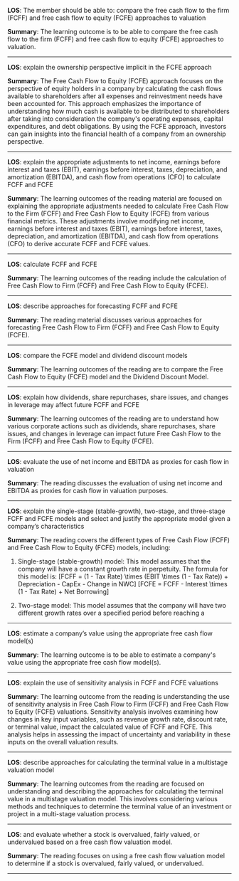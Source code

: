  **LOS**: The member should be able to: compare the free cash flow to the firm (FCFF) and free cash flow to equity (FCFE) approaches to valuation 
 
 **Summary**: The learning outcome is to be able to compare the free cash flow to the firm (FCFF) and free cash flow to equity (FCFE) approaches to valuation.  

 _________ 
 **LOS**:  explain the ownership perspective implicit in the FCFE approach 
 
 **Summary**: The Free Cash Flow to Equity (FCFE) approach focuses on the perspective of equity holders in a company by calculating the cash flows available to shareholders after all expenses and reinvestment needs have been accounted for. This approach emphasizes the importance of understanding how much cash is available to be distributed to shareholders after taking into consideration the company's operating expenses, capital expenditures, and debt obligations. By using the FCFE approach, investors can gain insights into the financial health of a company from an ownership perspective.  

 _________ 
 **LOS**:  explain the appropriate adjustments to net income, earnings before interest and taxes (EBIT), earnings before interest, taxes, depreciation, and amortization (EBITDA), and cash flow from operations (CFO) to calculate FCFF and FCFE 
 
 **Summary**: The learning outcomes of the reading material are focused on explaining the appropriate adjustments needed to calculate Free Cash Flow to the Firm (FCFF) and Free Cash Flow to Equity (FCFE) from various financial metrics. These adjustments involve modifying net income, earnings before interest and taxes (EBIT), earnings before interest, taxes, depreciation, and amortization (EBITDA), and cash flow from operations (CFO) to derive accurate FCFF and FCFE values.  

 _________ 
 **LOS**:  calculate FCFF and FCFE 
 
 **Summary**: The learning outcomes of the reading include the calculation of Free Cash Flow to Firm (FCFF) and Free Cash Flow to Equity (FCFE).  

 _________ 
 **LOS**:  describe approaches for forecasting FCFF and FCFE 
 
 **Summary**: The reading material discusses various approaches for forecasting Free Cash Flow to Firm (FCFF) and Free Cash Flow to Equity (FCFE).  

 _________ 
 **LOS**:  compare the FCFE model and dividend discount models 
 
 **Summary**: The learning outcomes of the reading are to compare the Free Cash Flow to Equity (FCFE) model and the Dividend Discount Model.  

 _________ 
 **LOS**:  explain how dividends, share repurchases, share issues, and changes in leverage may affect future FCFF and FCFE 
 
 **Summary**: The learning outcomes of the reading are to understand how various corporate actions such as dividends, share repurchases, share issues, and changes in leverage can impact future Free Cash Flow to the Firm (FCFF) and Free Cash Flow to Equity (FCFE).  

 _________ 
 **LOS**:  evaluate the use of net income and EBITDA as proxies for cash flow in valuation 
 
 **Summary**: The reading discusses the evaluation of using net income and EBITDA as proxies for cash flow in valuation purposes.  

 _________ 
 **LOS**:  explain the single-stage (stable-growth), two-stage, and three-stage FCFF and FCFE models and select and justify the appropriate model given a company’s characteristics 
 
 **Summary**: The reading covers the different types of Free Cash Flow (FCFF) and Free Cash Flow to Equity (FCFE) models, including:

1. Single-stage (stable-growth) model: This model assumes that the company will have a constant growth rate in perpetuity. The formula for this model is:
   \[FCFF = (1 - Tax Rate) \times (EBIT \times (1 - Tax Rate)) + Depreciation - CapEx - Change in NWC\]
   \[FCFE = FCFF - Interest \times (1 - Tax Rate) + Net Borrowing\]

2. Two-stage model: This model assumes that the company will have two different growth rates over a specified period before reaching a  

 _________ 
 **LOS**:  estimate a company’s value using the appropriate free cash flow model(s) 
 
 **Summary**: The learning outcome is to be able to estimate a company's value using the appropriate free cash flow model(s).  

 _________ 
 **LOS**:  explain the use of sensitivity analysis in FCFF and FCFE valuations 
 
 **Summary**: The learning outcome from the reading is understanding the use of sensitivity analysis in Free Cash Flow to Firm (FCFF) and Free Cash Flow to Equity (FCFE) valuations. Sensitivity analysis involves examining how changes in key input variables, such as revenue growth rate, discount rate, or terminal value, impact the calculated value of FCFF and FCFE. This analysis helps in assessing the impact of uncertainty and variability in these inputs on the overall valuation results.  

 _________ 
 **LOS**:  describe approaches for calculating the terminal value in a multistage valuation model 
 
 **Summary**: The learning outcomes from the reading are focused on understanding and describing the approaches for calculating the terminal value in a multistage valuation model. This involves considering various methods and techniques to determine the terminal value of an investment or project in a multi-stage valuation process.  

 _________ 
 **LOS**:  and evaluate whether a stock is overvalued, fairly valued, or undervalued based on a free cash flow valuation model. 
 
 **Summary**: The reading focuses on using a free cash flow valuation model to determine if a stock is overvalued, fairly valued, or undervalued.  

 _________ 
